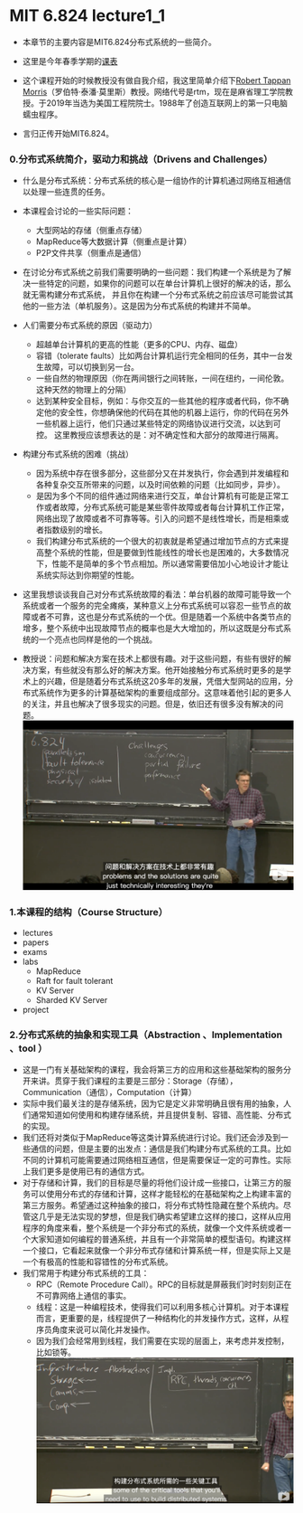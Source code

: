 # MIT 6.824 lecture1_1
* 本章节的主要内容是MIT6.824分布式系统的一些简介。
* 这里是今年春季学期的[课表](https://pdos.csail.mit.edu/6.824/schedule.html)

* 这个课程开始的时候教授没有做自我介绍，我这里简单介绍下[Robert Tappan Morris](https://en.wikipedia.org/wiki/Robert_Tappan_Morris)（罗伯特·泰潘·莫里斯）教授。网络代号是rtm，现在是麻省理工学院教授。于2019年当选为美国工程院院士。1988年了创造互联网上的第一只电脑蠕虫程序。
* 言归正传开始MIT6.824。

### 0.分布式系统简介，驱动力和挑战（Drivens and Challenges）
* 什么是分布式系统：分布式系统的核心是一组协作的计算机通过网络互相通信以处理一些连贯的任务。
* 本课程会讨论的一些实际问题：
    * 大型网站的存储（侧重点存储）
    * MapReduce等大数据计算（侧重点是计算）
    * P2P文件共享（侧重点是通信）

* 在讨论分布式系统之前我们需要明确的一些问题：我们构建一个系统是为了解决一些特定的问题，如果你的问题可以在单台计算机上很好的解决的话，那么就无需构建分布式系统， 并且你在构建一个分布式系统之前应该尽可能尝试其他的一些方法（单机服务）。这是因为分布式系统的构建并不简单。

* 人们需要分布式系统的原因（驱动力）
    * 超越单台计算机的更高的性能（更多的CPU、内存、磁盘）
    * 容错（tolerate faults）比如两台计算机运行完全相同的任务，其中一台发生故障，可以切换到另一台。
    * 一些自然的物理原因（你在两间银行之间转账，一间在纽约，一间伦敦。这种天然的物理上的分隔）
    * 达到某种安全目标，例如：与你交互的一些其他的程序或者代码，你不确定他的安全性，你想确保他的代码在其他的机器上运行，你的代码在另外一些机器上运行，他们只通过某些特定的网络协议进行交流，以达到可控。 这里教授应该想表达的是：对不确定性和大部分的故障进行隔离。

* 构建分布式系统的困难（挑战）
    * 因为系统中存在很多部分，这些部分又在并发执行，你会遇到并发编程和各种复杂交互所带来的问题，以及时间依赖的问题（比如同步，异步）。
    * 是因为多个不同的组件通过网络来进行交互，单台计算机有可能是正常工作或者故障，分布式系统可能是某些零件故障或者每台计算机工作正常，网络出现了故障或者不可靠等等。引入的问题不是线性增长，而是相乘或者指数级别的增长。
    * 我们构建分布式系统的一个很大的初衷就是希望通过增加节点的方式来提高整个系统的性能，但是要做到性能线性的增长也是困难的，大多数情况下，性能不是简单的多个节点相加。所以通常需要倍加小心地设计才能让系统实际达到你期望的性能。

* 这里我想谈谈我自己对分布式系统故障的看法：单台机器的故障可能导致一个系统或者一个服务的完全瘫痪，某种意义上分布式系统可以容忍一些节点的故障或者不可靠，这也是分布式系统的一个优。但是随着一个系统中各类节点的增多，整个系统中出现故障节点的概率也是大大增加的，所以这既是分布式系统的一个亮点也同样是他的一个挑战。

* 教授说：问题和解决方案在技术上都很有趣。对于这些问题，有些有很好的解决方案，有些就没有那么好的解决方案。他开始接触分布式系统时更多的是学术上的兴趣，但是随着分布式系统这20多年的发展，凭借大型网站的应用，分布式系统作为更多的计算基础架构的重要组成部分。这意味着他引起的更多人的关注，并且也解决了很多现实的问题。但是，依旧还有很多没有解决的问题。
![p1](./mit6824_1_1_1.png)

### 1.本课程的结构（Course Structure）
* lectures
* papers
* exams
* labs
    * MapReduce
    * Raft for fault tolerant
    * KV Server
    * Sharded KV Server
* project

### 2.分布式系统的抽象和实现工具（Abstraction 、Implementation 、tool ）
* 这是一门有关基础架构的课程，我会将第三方的应用和这些基础架构的服务分开来讲。贯穿于我们课程的主要是三部分：Storage（存储），Communication（通信），Computation（计算）
* 实际中我们最关注的是存储系统，因为它是定义非常明确且很有用的抽象，人们通常知道如何使用和构建存储系统，并且提供复制、容错、高性能、分布式的实现。
* 我们还将对类似于MapReduce等这类计算系统进行讨论。我们还会涉及到一些通信的问题，但是主要的出发点：通信是我们构建分布式系统的工具。比如不同的计算机可能需要通过网络相互通信，但是需要保证一定的可靠性。实际上我们更多是使用已有的通信方式。
* 对于存储和计算，我们的目标是尽量的将他们设计成一些接口，让第三方的服务可以使用分布式的存储和计算，这样才能轻松的在基础架构之上构建丰富的第三方服务。希望通过这种抽象的接口，将分布式特性隐藏在整个系统内。尽管这几乎是无法实现的梦想，但是我们确实希望建立这样的接口，这样从应用程序的角度来看，整个系统是一个非分布式的系统，就像一个文件系统或者一个大家知道如何编程的普通系统，并且有一个非常简单的模型语句。构建这样一个接口，它看起来就像一个非分布式存储和计算系统一样，但是实际上又是一个有极高的性能和容错性的分布式系统。
* 我们常用于构建分布式系统的工具：
    * RPC（Remote Procedure Call）。RPC的目标就是屏蔽我们时时刻刻正在不可靠网络上通信的事实。
    * 线程：这是一种编程技术，使得我们可以利用多核心计算机。对于本课程而言，更重要的是，线程提供了一种结构化的并发操作方式，这样，从程序员角度来说可以简化并发操作。
    * 因为我们会经常用到线程，我们需要在实现的层面上，来考虑并发控制，比如锁等。
![p2](./mit6824_1_1_2.png)